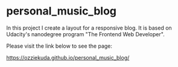 # personal_music_blog

In this project I create a layout for a responsive blog. It is based on Udacity's nanodegree program "The Frontend Web Developer".

Please visit the link below to see the page:

https://ozziekuda.github.io/personal_music_blog/
